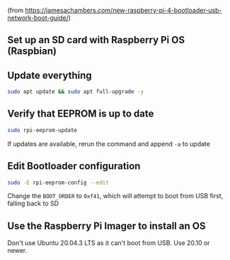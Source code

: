(from https://jamesachambers.com/new-raspberry-pi-4-bootloader-usb-network-boot-guide/)

## Set up an SD card with Raspberry Pi OS (Raspbian)

## Update everything

```bash
sudo apt update && sudo apt full-upgrade -y
```

## Verify that EEPROM is up to date

```bash
sudo rpi-eeprom-update
```

If updates are available, rerun the command and append `-a` to update

## Edit Bootloader configuration

```bash
sudo -E rpi-eeprom-config --edit
```

Change the `BOOT_ORDER` to `0xf41`, which will attempt to boot from USB first, falling back to SD

## Use the Raspberry Pi Imager to install an OS

Don't use Ubuntu 20.04.3 LTS as it can't boot from USB.
Use 20.10 or newer.

